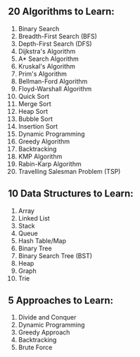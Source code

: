 ## 20 Algorithms to Learn:
1. Binary Search
2. Breadth-First Search (BFS)
3. Depth-First Search (DFS)
4. Dijkstra's Algorithm
5. A* Search Algorithm
6. Kruskal's Algorithm
7. Prim's Algorithm
8. Bellman-Ford Algorithm
9. Floyd-Warshall Algorithm
10. Quick Sort
11. Merge Sort
12. Heap Sort
13. Bubble Sort
14. Insertion Sort
15. Dynamic Programming
16. Greedy Algorithm
17. Backtracking
18. KMP Algorithm
19. Rabin-Karp Algorithm
20. Travelling Salesman Problem (TSP)

## 10 Data Structures to Learn:
1. Array
2. Linked List
3. Stack
4. Queue
5. Hash Table/Map
6. Binary Tree
7. Binary Search Tree (BST)
8. Heap
9. Graph
10. Trie

## 5 Approaches to Learn:
1. Divide and Conquer
2. Dynamic Programming
3. Greedy Approach
4. Backtracking
5. Brute Force

